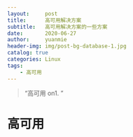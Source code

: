 ```yaml
---
layout:     post
title:      高可用解决方案
subtitle:   高可用解决方案的一些方案
date:       2020-06-27
author:     yuanmie
header-img: img/post-bg-database-1.jpg
catalog: true
categories: Linux
tags:
    - 高可用
---
```


> “高可用 on1. ”


# 高可用


